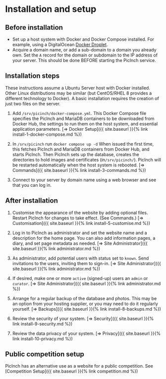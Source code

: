 # Installation and setup
## Before installation
- Set up a host system with Docker and Docker Compose installed. For example, using a DigitalOcean [Docker Droplet][1].
- Acquire a domain name, or add a sub-domain to a domain you already own. Set the `A` record for the domain or subdomain to the IP address of your server. This should be done BEFORE starting the PicInch service.

## Installation steps
These instructions assume a Ubuntu Server host with Docker installed. Other Linux distributions may be similar (but CentOS/RHEL 8 provides a different technology to Docker). A basic installation requires the creation of just two files on the server.

1. Add `/srv/picinch/docker-compose.yml`. This Docker Compose file specifies the PicInch and MariaDB containers to be downloaded from Docker Hub, the settings to run them on the host system, and essential application parameters.
[&#8658; Docker Setup]({{ site.baseurl }}{% link install-1-docker-compose.md %})

1. In `/srv/picinch` run `docker compose up -d` When issued the first time, this fetches PicInch and MariaDB containers from Docker Hub, and starts PicInch. Then PicInch sets up the database, creates the directories to hold images and certificates (in`/srv/picinch/`). PicInch will be restarted automatically when the host system is rebooted.
[&#8658; Commands]({{ site.baseurl }}{% link install-3-commands.md %})

1. Connect to your server by domain name using a web browser and see that you can log in.

## After installation

1. Customise the appearance of the website by adding optional files. Restart PicInch for changes to take effect. (See Commands.)
[&#8658; Customisation]({{ site.baseurl }}{% link install-5-customise.md %})

1. Log in to PicInch as administrator and set the website name and a description for the home page. You can also add information pages, a diary, and set page metadata as needed. [&#8658; Site Administrator]({{ site.baseurl }}{% link administrator.md %})

1. As administrator, add potential users with status set to `known`. Send invitations to the users, inviting them to sign-in.
[&#8658; Site Administrator]({{ site.baseurl }}{% link administrator.md %})

1. If desired, make one or more `active` (signed-up) users an `admin` or `curator`.
[&#8658; Site Administrator]({{ site.baseurl }}{% link administrator.md %})

1. Arrange for a regular backup of the database and photos. This may be an option from your hosting supplier, or you may need to do it regularly yourself.
[&#8658; Backups]({{ site.baseurl }}{% link install-8-backups.md %})

1. Review the security of your system.
[&#8658; Security]({{ site.baseurl }}{% link install-9-security.md %})

1. Review the data privacy of your system.
[&#8658; Privacy]({{ site.baseurl }}{% link install-10-privacy.md %})

## Public competition setup
PicInch has an alternative use as a website for a public competition.
See [Competition Setup]({{ site.baseurl }}{% link competition.md %})

[1]:	https://marketplace.digitalocean.com/apps/docker
